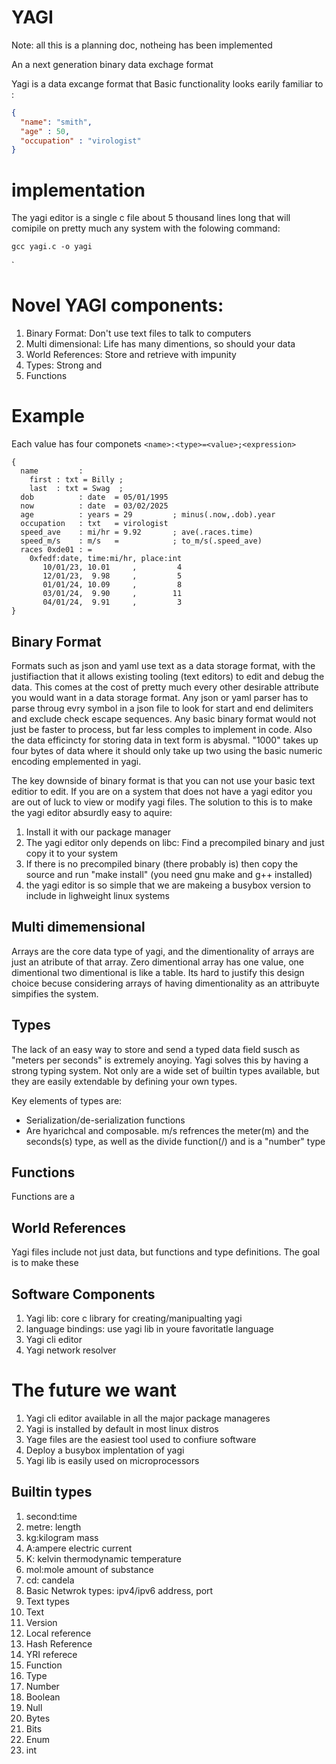 # YAGI 
Note: all this is a planning doc, notheing has been implemented 

An a next generation binary data exchage format

Yagi is a data excange format that 
Basic functionality looks earily familiar to :

```json
{
  "name": "smith",
  "age" : 50,
  "occupation" : "virologist"
}
```
# implementation 

The yagi editor is a single c file about 5 thousand lines long that will comipile on pretty much any system with the folowing command:

`gcc yagi.c -o yagi`

`


# Novel YAGI components:
 1. Binary Format: Don't use text files to talk to computers
 2. Multi dimensional: Life has many dimentions, so should your data
 3. World References: Store and retrieve with impunity 
 4. Types: Strong and  
 5. Functions

# Example 
Each value has four componets
`<name>:<type>=<value>;<expression>`

```
{
  name         : 
    first : txt = Billy ; 
    last  : txt = Swag  ;
  dob          : date  = 05/01/1995
  now          : date  = 03/02/2025
  age          : years = 29         ; minus(.now,.dob).year
  occupation   : txt   = virologist
  speed_ave    : mi/hr = 9.92       ; ave(.races.time) 
  speed_m/s    : m/s   =            ; to_m/s(.speed_ave)
  races 0xde01 : =
    0xfedf:date, time:mi/hr, place:int
       10/01/23, 10.01     ,         4
       12/01/23,  9.98     ,         5 
       01/01/24, 10.09     ,         8
       03/01/24,  9.90     ,        11
       04/01/24,  9.91     ,         3
}
```

## Binary Format

Formats such as json and yaml use text as a data storage format, with the justifiaction that it allows existing tooling (text editors) to edit and debug the data. This comes at the cost of pretty much every other desirable attribute you would want in a data storage format. Any json or yaml parser has to parse throug evry symbol in a json file to look for start and end delimiters and exclude check escape sequences. Any basic binary format would not just be faster to process, but far less comples to implement in code. Also the data efficincty for storing data in text form is abysmal. "1000" takes up four bytes of data where it should only take up two using the basic numeric encoding emplemented in yagi.

The key downside of binary format is that you can not use your basic text editior to edit. If you are on a system that does not have a yagi editor you are out of luck to view or modify yagi files. The solution to this is to make the yagi editor absurdly easy to aquire:

 1. Install it with our package manager
 2. The yagi editor only depends on libc: Find a precompiled binary and just copy it to your system
 3. If there is no precompiled binary (there probably is) then copy the source and run "make install" (you need gnu make and g++ installed)
 4. the yagi editor is so simple that we are makeing a busybox version to include in lighweight linux systems

## Multi dimemensional 

Arrays are the core data type of yagi, and the dimentionality of arrays are just an atribute of that array. Zero dimentional array has one value, one dimentional two dimentional is like a table. Its hard to justify this design choice becuse considering arrays of having dimentionality as an attribuyte simpifies the system.
## Types

The lack of an easy way to store and send a typed data field susch as "meters per seconds" is extremely anoying. Yagi solves this by having a strong typing system. Not only are a wide set of builtin types available, but they are easily extendable by defining your own types. 

Key elements of types are:
 - Serialization/de-serialization functions
 - Are hyarichcal and composable. m/s refrences the meter(m) and the seconds(s) type, as well as the divide function(/) and is a "number" type

## Functions 

Functions are a 

## World References

Yagi files include not just data, but functions and type definitions. The goal is to make these

## Software Components

 1. Yagi lib: core c library for creating/manipualting yagi
 1. language bindings: use yagi lib in youre favoritatle language 
 1. Yagi cli editor
 1. Yagi network resolver

 # The future we want  
  1. Yagi cli editor available in all the major package manageres
  1. Yagi is installed by default in most linux distros
  1. Yage files are the easiest tool used to confiure software 
  1. Deploy a busybox implentation of yagi
  1. Yagi lib is easily used on microprocessors 

## Builtin types
 1. second:time
 1.	metre:	length
 1. kg:kilogram	mass
 1. A:ampere	electric current
 1. K: kelvin	thermodynamic temperature
 1. mol:mole	amount of substance
 1. cd: candela
 1. Basic Netwrok types: ipv4/ipv6 address, port
 1. Text types
 1. Text
 1. Version
 1. Local reference
 1. Hash Reference
 1. YRI referece 
 1. Function
 1. Type
 1. Number
 1. Boolean
 1. Null
 1. Bytes 
 1. Bits
 1. Enum
 1. int